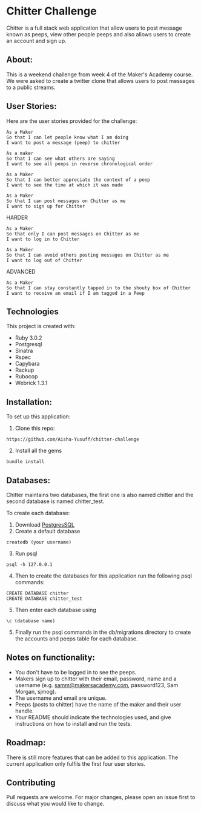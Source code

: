 # Chitter Challenge

Chitter is a full stack web application that allow users to post message known as peeps, view other people peeps and also allows users to create an account and sign up.

## About:

This is a weekend challenge from week 4 of the Maker's Academy course. We were asked to create a twitter clone that allows users to post messages to a public streams.

## User Stories:

Here are the user stories provided for the challenge:

```
As a Maker
So that I can let people know what I am doing
I want to post a message (peep) to chitter
```

```
As a maker
So that I can see what others are saying
I want to see all peeps in reverse chronological order
```

```
As a Maker
So that I can better appreciate the context of a peep
I want to see the time at which it was made
```

```
As a Maker
So that I can post messages on Chitter as me
I want to sign up for Chitter
```

HARDER

```
As a Maker
So that only I can post messages on Chitter as me
I want to log in to Chitter
```

```
As a Maker
So that I can avoid others posting messages on Chitter as me
I want to log out of Chitter
```

ADVANCED

```
As a Maker
So that I can stay constantly tapped in to the shouty box of Chitter
I want to receive an email if I am tagged in a Peep
```

## Technologies

This project is created with:

- Ruby 3.0.2
- Postgresql
- Sinatra
- Rspec
- Capybara
- Rackup
- Rubocop
- Webrick 1.3.1

## Installation:

To set up this application:

1. Clone this repo:

```
https://github.com/Aisha-Yusuff/chitter-challenge
```

2. Install all the gems

```
bundle install
```

<!-- 3. Set up RSpec,

```
rspec --init
```

This will create a spec directory and spec_helper.rb file.

4. Set up Sinatra by creating app.rb file and add this to your file

```
# in app.rb

require 'sinatra/base'
require 'sinatra/reloader'

class Chitter < Sinatra::Base
  configure :development do
    register Sinatra::Reloader
  end

  get '/' do
    'Hello World'
  end

  run! if app_file == $0
end
```

5. Create config.ru file to configure rackup command

```
# in config.ru

require_relative "./app"

run Chitter
```

6. Connect capybara with sinatra by adding this to your spec_helper.rb file

```
# at the top of spec/spec_helper.rb

# Set the environment to "test"
ENV['RACK_ENV'] = 'test'

# Bring in the contents of the `app.rb` file. The below is equivalent to: require_relative '../app.rb'
require File.join(File.dirname(__FILE__), '..', 'app.rb')

# Require all the testing gems
require 'capybara'
require 'capybara/rspec'
require 'rspec'

# Tell Capybara to talk to Chitter
Capybara.app = Chitter
``` -->

## Databases:

Chitter maintains two databases, the first one is also named chitter and the second database is named chitter_test.

To create each database:

1. Download [PostgresSQL](https://www.postgresql.org/download/)
2. Create a default database

```
createdb (your username)
```

3. Run psql

```
psql -h 127.0.0.1
```

4. Then to create the databases for this application run the following psql commands:

```
CREATE DATABASE chitter
CREATE DATABASE chitter_test
```

5. Then enter each database using

```
\c (database name)
```

5. Finally run the psql commands in the db/migrations directory to create the accounts and peeps table for each database.

## Notes on functionality:

- You don't have to be logged in to see the peeps.
- Makers sign up to chitter with their email, password, name and a username (e.g. samm@makersacademy.com, password123, Sam Morgan, sjmog).
- The username and email are unique.
- Peeps (posts to chitter) have the name of the maker and their user handle.
- Your README should indicate the technologies used, and give instructions on how to install and run the tests.

## Roadmap:

There is still more features that can be added to this application. The current application only fulfils the first four user stories.

 <!-- Here is a list of feature that need to be completed in order to fulfil the remaining user stories:

- [ ] Allow users to log in and log out
- [ ] The timestamp for when a post is created should only display time
- [ ] When a user logs in and creates a peep, the name and username should also be displayed within the peep
- [ ] Users can receive emails if they are tagged in peeps
- [ ] Add CSS linksheet to improve the design of the application -->

## Contributing

Pull requests are welcome. For major changes, please open an issue first to discuss what you would like to change.

